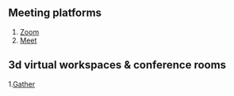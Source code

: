 ## Meeting platforms
1. [Zoom](https://zoom.us/)
2. [Meet](https://meet.google.com/)

## 3d virtual workspaces & conference rooms
1.[Gather](https://app.gather.town)